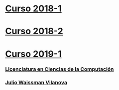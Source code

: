 # [Curso 2018-1](https://topicos-ia-unison.github.io/curso-2018-1/)
# [Curso 2018-2](https://topicos-ia-unison.github.io/curso-2018-2/)
# [Curso 2019-1](https://topicos-ia-unison.github.io/curso-2018-2/)

### [Licenciatura en Ciencias de la Computación](http://cc.uson.mx)
### [Julio Waissman Vilanova](http://mat.uson.mx/~juliowaissman/)
